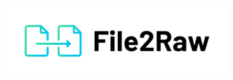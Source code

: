 <img src="https://raw.githubusercontent.com/ayushsharma82/file2raw/master/img/logo.svg?sanitize=true" align="center">

